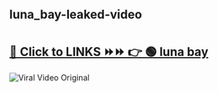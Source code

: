 
 ## luna_bay-leaked-video 

# <h2><a href="https://clipsfans.com/luna_bay&ref=git">🔗 Click to LINKS ⏩⏩ 👉 🟢 luna bay </a></h2>

<a href="https://clipsfans.com/luna_bay&ref=git" rel="nofollow" data-target="animated-image.originalLink"><img src="https://i.ibb.co.com/xMMVF88/686577567.gif" alt="Viral Video Original" style="max-width: 100%; display: inline-block;" data-target="animated-image.originalImage"></a>
